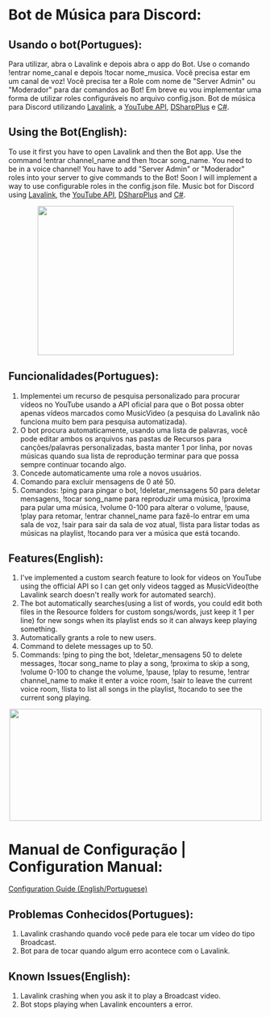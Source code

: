 # Bot de Música para Discord:

 ## Usando o bot(Portugues):
 Para utilizar, abra o Lavalink e depois abra o app do Bot. Use o comando !entrar nome_canal e depois !tocar nome_musica. Você precisa estar em um canal de voz! Você precisa ter a Role com nome de "Server Admin" ou "Moderador" para dar comandos ao Bot! Em breve eu vou implementar uma forma de utilizar roles configuráveis no arquivo config.json.
 Bot de música para Discord utilizando [Lavalink](https://github.com/Frederikam/Lavalink), a [YouTube API](https://developers.google.com/youtube/v3), [DSharpPlus](https://github.com/DSharpPlus/DSharpPlus) e [C#](https://dotnet.microsoft.com). 
 
 ## Using the Bot(English):
 To use it first you have to open Lavalink and then the Bot app. Use the command !entrar channel_name and then !tocar song_name. You need to be in a voice channel! You have to add "Server Admin" or "Moderador" roles into your server to give commands to the Bot! Soon I will implement a way to use configurable roles in the config.json file.
  Music bot for Discord using [Lavalink](https://github.com/Frederikam/Lavalink), the [YouTube API](https://developers.google.com/youtube/v3), [DSharpPlus](https://github.com/DSharpPlus/DSharpPlus) and [C#](https://dotnet.microsoft.com).
  
<p align="center">
  <img width="389" height="296" src="https://i.gyazo.com/ccaa70f3de5e2d039653f9759b6d3daf.png">
</p>

 ## Funcionalidades(Portugues):
  1. Implementei um recurso de pesquisa personalizado para procurar vídeos no YouTube usando a API oficial para que o Bot possa obter apenas vídeos marcados como MusicVideo (a pesquisa do Lavalink não funciona muito bem para pesquisa automatizada).
  2. O bot procura automaticamente, usando uma lista de palavras, você pode editar ambos os arquivos nas pastas de Recursos para canções/palavras personalizadas, basta manter 1 por linha, por novas músicas quando sua lista de reprodução terminar para que possa sempre continuar tocando algo.
  3. Concede automaticamente uma role a novos usuários.
  4. Comando para excluir mensagens de 0 até 50.
  5. Comandos: !ping para pingar o bot, !deletar_mensagens 50 para deletar mensagens, !tocar song_name para reproduzir uma música, !proxima para pular uma música, !volume 0-100 para alterar o volume, !pause, !play para retomar, !entrar channel_name para fazê-lo entrar em uma sala de voz, !sair para sair da sala de voz atual, !lista para listar todas as músicas na playlist, !tocando para ver a música que está tocando.
  
 ## Features(English):
  1. I've implemented a custom search feature to look for videos on YouTube using the official API so I can get only videos tagged as MusicVideo(the Lavalink search doesn't really work for automated search).
  2. The bot automatically searches(using a list of words, you could edit both files in the Resource folders for custom songs/words, just keep it 1 per line) for new songs when its playlist ends so it can always keep playing something.
  3. Automatically grants a role to new users.
  4. Command to delete messages up to 50.
  5. Commands: !ping to ping the bot, !deletar_mensagens 50 to delete messages, !tocar song_name to play a song, !proxima to skip a song, !volume 0-100 to change the volume, !pause, !play to resume, !entrar channel_name to make it enter a voice room, !sair to leave the current voice room, !lista to list all songs in the playlist, !tocando to see the current song playing.
  
<p align="center">
  <img width="500" height="222" src="https://i.gyazo.com/bf0c93a556ce22804215688d05272fdc.gif">
</p>

# Manual de Configuração | Configuration Manual:
 [Configuration Guide (English/Portuguese)](https://github.com/LeonardoFer/Discord-Music-Bot-CSharp/commit/0e6613bba36fec7e42851cb89f3edb3e1568579c) 
 
## Problemas Conhecidos(Portugues):
 1. Lavalink crashando quando você pede para ele tocar um vídeo do tipo Broadcast.
 2. Bot para de tocar quando algum erro acontece com o Lavalink.
 
## Known Issues(English):
 1. Lavalink crashing when you ask it to play a Broadcast video.
 2. Bot stops playing when Lavalink encounters a error.
